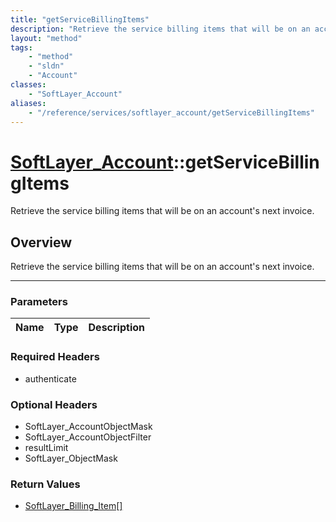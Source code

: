 ```yaml
---
title: "getServiceBillingItems"
description: "Retrieve the service billing items that will be on an account's next invoice."
layout: "method"
tags:
    - "method"
    - "sldn"
    - "Account"
classes:
    - "SoftLayer_Account"
aliases:
    - "/reference/services/softlayer_account/getServiceBillingItems"
---
```

# [SoftLayer_Account](/reference/services/SoftLayer_Account)::getServiceBillingItems


Retrieve the service billing items that will be on an account's next invoice. 


## Overview 
Retrieve the service billing items that will be on an account's next invoice. 

-----

### Parameters 
|Name | Type | Description |
| --- | --- | --- |


### Required Headers
* authenticate


### Optional Headers
* SoftLayer_AccountObjectMask
* SoftLayer_AccountObjectFilter
* resultLimit
* SoftLayer_ObjectMask

### Return Values
* <a href='/reference/datatypes/SoftLayer_Billing_Item'>SoftLayer_Billing_Item[] </a>




